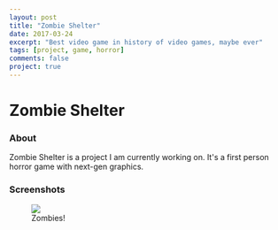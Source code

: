 ```yaml
---
layout: post
title: "Zombie Shelter"
date: 2017-03-24
excerpt: "Best video game in history of video games, maybe ever"
tags: [project, game, horror]
comments: false
project: true
---
```


# Zombie Shelter

### About

Zombie Shelter is a project I am currently working on. It's a first person horror game with next-gen graphics.

### Screenshots

<figure>
	<img src="/assets/img/screenshot005.png">
	<figcaption>Zombies!</figcaption>
</figure>